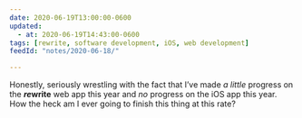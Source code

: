 ```yaml
---
date: 2020-06-19T13:00:00-0600
updated:
  - at: 2020-06-19T14:43:00-0600
tags: [rewrite, software development, iOS, web development]
feedId: "notes/2020-06-18/"

---
```


Honestly, seriously wrestling with the fact that I’ve made *a little* progress on the <b><i>re</i>write</b> web app this year and *no* progress on the iOS app this year. How the heck am I ever going to finish this thing at this rate?
